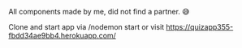 All components made by me, did not find a partner. :sweat_smile:

Clone and start app via /nodemon start or visit https://quizapp355-fbdd34ae9bb4.herokuapp.com/

